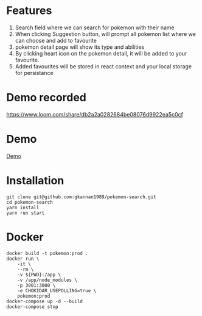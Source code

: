 # Features
1. Search field where we can search for pokemon with their name
2. When clicking Suggestion button, will prompt all pokemon list where we can choose and add to favourite
3. pokemon detail page will show its type and abilities 
4. By clicking heart icon on the pokemon detail, it will be added to your favourite.
5. Added favourites will be stored in react context and your local storage for persistance

# Demo recorded
https://www.loom.com/share/db2a2a0282684be08076d9922ea5c0cf

# Demo
<a href="https://compassionate-feynman-19b86b.netlify.app/" > Demo </a>

# Installation
````````````````````````````````````````````````````````````````````````````
git clone git@github.com:gkannan1989/pokemon-search.git
cd pokemon-search
yarn install
yarn run start
````````````````````````````````````````````````````````````````````````````
# Docker 
````````````````````````````````````````````````````````````````````````````
docker build -t pokemon:prod .
docker run \
    -it \
    --rm \
    -v ${PWD}:/app \
    -v /app/node_modules \
    -p 3001:3000 \
    -e CHOKIDAR_USEPOLLING=true \
    pokemon:prod
docker-compose up -d --build
docker-compose stop
````````````````````````````````````````````````````````````````````````````
